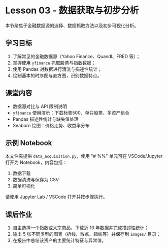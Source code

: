 # Lesson 03 - 数据获取与初步分析

本节聚焦于金融数据源的选择、数据抓取方法以及初步可视化分析。

## 学习目标
1. 了解常见的金融数据源（Yahoo Finance、Quandl、FRED 等）；
2. 掌握使用 `yfinance` 抓取股票与指数数据；
3. 使用 Pandas 对数据进行清洗与描述性统计；
4. 绘制基本的时序图与直方图，识别数据特点。

## 课堂内容
- 数据源对比与 API 限制说明
- `yfinance` 使用演示：下载标普500、单只股票、多资产组合
- Pandas 描述性统计与缺失值处理
- Seaborn 绘图：价格走势、收益率分布

## 示例 Notebook
本文件夹提供 `data_acquisition.py`，使用 "# %%" 单元可在 VSCode/Jupyter 打开为 Notebook，内容包括：
1. 数据下载
2. 数据清洗与保存为 CSV
3. 简单可视化

请使用 Jupyter Lab / VSCode 打开并按步骤执行。

## 课后作业
1. 自主选择一个指数或大宗商品，下载近 10 年数据并完成描述性统计；
2. 输出 5 张不同类型的图表（折线、散点、箱线等）并保存到 `images/` 目录；
3. 在报告中总结该资产的主要统计特征与异常值。 